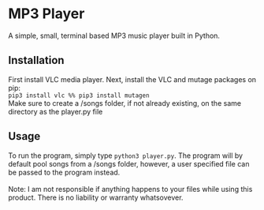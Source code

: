 # MP3 Player
A simple, small, terminal based MP3 music player built in Python.
## Installation <br>
First install VLC media player. Next, install the VLC and mutage packages on pip: <br>
`pip3 install vlc %% pip3 install mutagen` <br>
Make sure to create a /songs folder, if not already existing, on the same directory as the player.py file
## Usage <br>
To run the program, simply type `python3 player.py`. The program will by default pool songs from a /songs folder, however, a user specified file can be passed to the program instead.
<br><br>Note: I am not responsible if anything happens to your files while using this product. There is no liability or warranty whatsovever.
